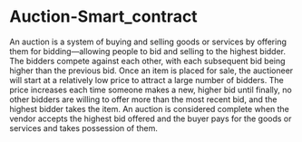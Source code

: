# Auction-Smart_contract

An auction is a system of buying and selling goods or services by offering them for bidding—allowing people to bid and selling to the highest bidder. The bidders compete against each other, with each subsequent bid being higher than the previous bid. Once an item is placed for sale, the auctioneer will start at a relatively low price to attract a large number of bidders. The price increases each time someone makes a new, higher bid until finally, no other bidders are willing to offer more than the most recent bid, and the highest bidder takes the item. An auction is considered complete when the vendor accepts the highest bid offered and the buyer pays for the goods or services and takes possession of them.